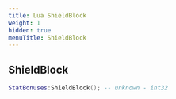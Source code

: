 ```yaml
---
title: Lua ShieldBlock
weight: 1
hidden: true
menuTitle: ShieldBlock
---
```

## ShieldBlock
```lua
StatBonuses:ShieldBlock(); -- unknown - int32
```